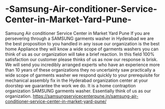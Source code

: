 # -Samsung-Air-conditioner-Service-Center-in-Market-Yard-Pune-
 Samsung Air conditioner Service Center in Market Yard Pune If you are persevering through a SAMSUNG  garments washer in Hyderabad we are the best proposition to you handled in any issue our organization is the best home Appliance they will know a wide scope of garments washers you can think of us as our organization will take a brief reaction. In this field 100% satisfaction our customer please thinks of us as now our response is brisk. We will send you incredibly arranged experts who have an experience more than 10 years of these organizations they no uncertainty saw practically a wide scope of garments washer we respond quickly to your prerequisite for mechanical assembly fix in the Hyderabad organization center at your doorstep we guarantee the work we do. It is a home contraption organization SAMSUNG  garments washer. Essentially think of us as our organization. https://samsungservicecenterpune.in/samsung-air-conditioner-service-center-in-market-yard-pune/  
